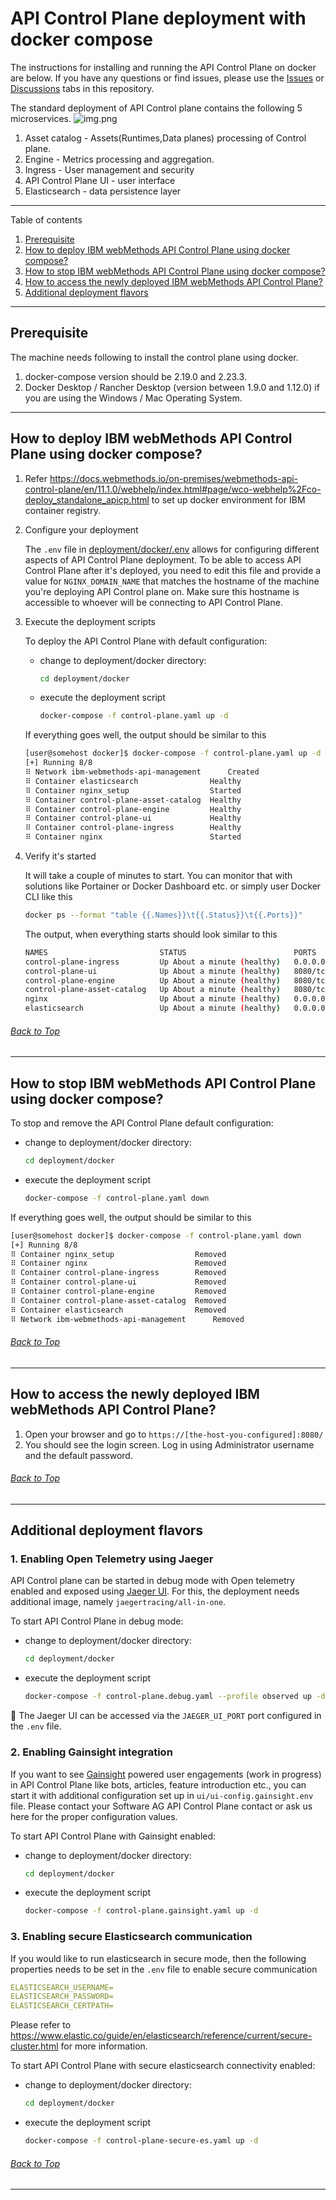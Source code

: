 # API Control Plane deployment with docker compose

The instructions for installing and running the API Control Plane on docker are below.
If you have any questions or find issues, please use the [Issues](https://github.com/SoftwareAG/webmethods-api-control-plane/issues) or [Discussions](https://github.com/SoftwareAG/webmethods-api-control-plane/discussions) tabs in this repository.

The standard deployment of API Control plane contains the following 5 microservices.
![img.png](../../attachments/apicp_logical_architecture.png)

1. Asset catalog - Assets(Runtimes,Data planes) processing of Control plane.
2. Engine - Metrics processing and aggregation.
3. Ingress - User management and security
4. API Control Plane UI - user interface
5. Elasticsearch - data persistence layer

***

Table of contents
1. [Prerequisite](#Prerequisite)
2. [How to deploy IBM webMethods API Control Plane using docker compose?](#how-to-deploy-webmethods-api-control-plane-using-docker-compose)
3. [How to stop IBM webMethods API Control Plane using docker compose?](#how-to-stop-webmethods-api-control-plane-using-docker-compose)
4. [How to access the newly deployed IBM webMethods API Control Plane?](#how-to-access-the-newly-deployed-webmethods-api-control-plane)
5. [Additional deployment flavors](#additional-deployment-flavors)

***
## Prerequisite
The machine needs following to install the control plane using docker.
1. docker-compose version should be 2.19.0 and 2.23.3. 
2. Docker Desktop / Rancher Desktop (version between 1.9.0 and 1.12.0) if you are using the Windows / Mac Operating 
      System.

***

## How to deploy IBM webMethods API Control Plane using docker compose?

1. Refer https://docs.webmethods.io/on-premises/webmethods-api-control-plane/en/11.1.0/webhelp/index.html#page/wco-webhelp%2Fco-deploy_standalone_apicp.html to set up docker environment for IBM container registry.

2. Configure your deployment

    The `.env` file in [deployment/docker/.env](deployment/docker/.env) allows for configuring different aspects of API Control Plane deployment. To be able to access API Control Plane after it's deployed, you need to edit this file and provide a value for `NGINX_DOMAIN_NAME` that matches the hostname of the machine you're deploying API Control plane on. Make sure this hostname is accessible to whoever will be connecting to API Control Plane.

3. Execute the deployment scripts

    To deploy the API Control Plane with default configuration:

    - change to deployment/docker directory:

        ```bash
        cd deployment/docker
        ```

    - execute the deployment script

        ```bash
        docker-compose -f control-plane.yaml up -d
        ```

    If everything goes well, the output should be similar to this

    ```bash
    [user@somehost docker]$ docker-compose -f control-plane.yaml up -d
    [+] Running 8/8
    ⠿ Network ibm-webmethods-api-management      Created                         0.2s
    ⠿ Container elasticsearch                Healthy                        22.6s
    ⠿ Container nginx_setup                  Started                         1.5s
    ⠿ Container control-plane-asset-catalog  Healthy                        88.6s
    ⠿ Container control-plane-engine         Healthy                        88.6s
    ⠿ Container control-plane-ui             Healthy                       119.1s
    ⠿ Container control-plane-ingress        Healthy                       150.5s
    ⠿ Container nginx                        Started                       151.2s
    ```

4. Verify it's started

    It will take a couple of minutes to start. You can monitor that with solutions like Portainer or Docker Dashboard etc. or simply user Docker CLI like this

    ```bash
    docker ps --format "table {{.Names}}\t{{.Status}}\t{{.Ports}}"
    ```

    The output, when everything starts should look similar to this

    ```bash
    NAMES                         STATUS                        PORTS
    control-plane-ingress         Up About a minute (healthy)   0.0.0.0:8080->8080/tcp, :::8080->8080/tcp
    control-plane-ui              Up About a minute (healthy)   8080/tcp
    control-plane-engine          Up About a minute (healthy)   8080/tcp
    control-plane-asset-catalog   Up About a minute (healthy)   8080/tcp
    nginx                         Up About a minute (healthy)   0.0.0.0:81->80/tcp, :::81->80/tcp, 0.0.0.0:444->443/tcp, :::444->443/tcp
    elasticsearch                 Up About a minute (healthy)   0.0.0.0:9200->9200/tcp, :::9200->9200/tcp, 9300/tcp
    ```
>
###### [Back to Top](#api-control-plane-deployment-with-docker-compose)
***

## How to stop IBM webMethods API Control Plane using docker compose?

To stop and remove the API Control Plane default configuration:

- change to deployment/docker directory:

    ```bash
    cd deployment/docker
    ```

- execute the deployment script

    ```bash
    docker-compose -f control-plane.yaml down
    ```

If everything goes well, the output should be similar to this

```bash
[user@somehost docker]$ docker-compose -f control-plane.yaml down
[+] Running 8/8
⠿ Container nginx_setup                  Removed                         0.0s
⠿ Container nginx                        Removed                         0.3s
⠿ Container control-plane-ingress        Removed                        10.3s
⠿ Container control-plane-ui             Removed                        10.4s
⠿ Container control-plane-engine         Removed                        10.3s
⠿ Container control-plane-asset-catalog  Removed                        10.3s
⠿ Container elasticsearch                Removed                         2.6s
⠿ Network ibm-webmethods-api-management      Removed                         0.3s
```

###### [Back to Top](#api-control-plane-deployment-with-docker-compose)
***

## How to access the newly deployed IBM webMethods API Control Plane?

1. Open your browser and go to `https://[the-host-you-configured]:8080/`
2. You should see the login screen. Log in using Administrator username and the default password.

###### [Back to Top](#api-control-plane-deployment-with-docker-compose)
***

## Additional deployment flavors

### 1. Enabling Open Telemetry using Jaeger

API Control plane can be started in debug mode with Open telemetry enabled and exposed using [Jaeger UI](https://www.jaegertracing.io/). For this, the deployment needs additional image, namely `jaegertracing/all-in-one`.

To start API Control Plane in debug mode:

- change to deployment/docker directory:

    ```bash
    cd deployment/docker
    ```

- execute the deployment script

    ```bash
    docker-compose -f control-plane.debug.yaml --profile observed up -d
    ```

:wave: The Jaeger UI can be accessed via the `JAEGER_UI_PORT` port configured in the `.env` file.

### 2. Enabling Gainsight integration

If you want to see [Gainsight](https://www.gainsight.com/product-experience/) powered user engagements (work in progress) in API Control Plane like bots, articles, feature introduction etc., you can start it with additional configuration set up in `ui/ui-config.gainsight.env` file. Please contact your Software AG API Control Plane contact or ask us here for the proper configuration values.

To start API Control Plane with Gainsight enabled:

- change to deployment/docker directory:

    ```bash
    cd deployment/docker
    ```

- execute the deployment script

    ```bash
    docker-compose -f control-plane.gainsight.yaml up -d
    ```

### 3. Enabling secure Elasticsearch communication

If you would like to run elasticsearch in secure mode, then the following properties needs to be set in the `.env` file to enable secure communication

``` yaml
ELASTICSEARCH_USERNAME=
ELASTICSEARCH_PASSWORD=
ELASTICSEARCH_CERTPATH=
```

Please refer to https://www.elastic.co/guide/en/elasticsearch/reference/current/secure-cluster.html for more information.

To start API Control Plane with secure elasticsearch connectivity enabled:

- change to deployment/docker directory:

    ```bash
    cd deployment/docker
    ```

- execute the deployment script

    ```bash
    docker-compose -f control-plane-secure-es.yaml up -d
    ```

###### [Back to Top](#api-control-plane-deployment-with-docker-compose)
***
